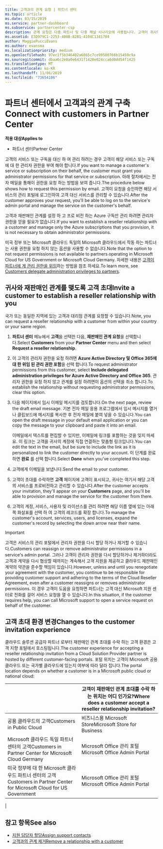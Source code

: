 ```yaml
---
title: 고객과의 관계 요청 | 파트너 센터
ms.topic: article
ms.date: 03/15/2019
ms.service: partner-dashboard
ms.subservice: partnercenter-csp
description: 관계 요청은 다중 파트너 및 다중 채널 시나리오에 사용됩니다. 고객이 귀사의 위임된 관리자 권한을 제거했기 때문에 귀사에서 프로비전 또는 지원을 제공하려면 위임된 관리자 권한을 복원해야 하는 경우에도 유용합니다.
ms.assetid: E3D979C1-2253-408B-82B1-4104C1341704
author: MaggiePucciEvans
ms.author: evansma
ms.localizationpriority: medium
ms.openlocfilehash: 97ec1f5b346482a6865c7ce99500766b15459c9a
ms.sourcegitcommit: dbaa6c2e8a0e6431f1420e024cca6d0dd54f1425
ms.translationtype: MT
ms.contentlocale: ko-KR
ms.lasthandoff: 11/06/2019
ms.locfileid: "73654106"
---
```

# <a name="connect-with-customers-in-partner-center"></a><span data-ttu-id="c597d-104">파트너 센터에서 고객과의 관계 구축</span><span class="sxs-lookup"><span data-stu-id="c597d-104">Connect with customers in Partner Center</span></span>

<span data-ttu-id="c597d-105">**적용 대상**</span><span class="sxs-lookup"><span data-stu-id="c597d-105">**Applies to**</span></span>

-  <span data-ttu-id="c597d-106">파트너 센터</span><span class="sxs-lookup"><span data-stu-id="c597d-106">Partner Center</span></span>

<span data-ttu-id="c597d-107">고객의 서비스 또는 구독을 대신 하 여 관리 하려는 경우 고객이 해당 서비스 또는 구독에 대 한 관리자 권한을 부여 해야 합니다.</span><span class="sxs-lookup"><span data-stu-id="c597d-107">If you want to manage a customer's service or subscription on their behalf, the customer must grant you administrator permissions for that service or subscription.</span></span> <span data-ttu-id="c597d-108">아래 절차에서는 전자 메일을 통해이 권한을 요청 하는 방법을 보여 줍니다.</span><span class="sxs-lookup"><span data-stu-id="c597d-108">The procedure below shows how to request this permission by email.</span></span> <span data-ttu-id="c597d-109">고객이 요청을 승인하면 해당 서비스의 관리 포털에 로그인하여 고객 대신 서비스를 관리할 수 있습니다.</span><span class="sxs-lookup"><span data-stu-id="c597d-109">After the customer approves your request, you'll be able to log on to the service's admin portal and manage the service on the customer's behalf.</span></span>

<span data-ttu-id="c597d-110">고객과 재판매인 관계를 설정 하 고 프로 비전 하는 Azure 구독만 관리 하려면 관리자 권한을 얻을 필요가 없습니다.</span><span class="sxs-lookup"><span data-stu-id="c597d-110">If you want to establish a reseller relationship with a customer and manage only the Azure subscriptions that you provision, it is not necessary to obtain administrator permissions.</span></span>

<span data-ttu-id="c597d-111">미국 정부 또는 Microsoft 클라우드 독일의 Microsoft 클라우드에서 작동 하는 파트너는 사용 권한을 요청 하지 않는 옵션을 사용할 수 없습니다.</span><span class="sxs-lookup"><span data-stu-id="c597d-111">Note that the option to not request permissions is not available to partners operating in Microsoft Cloud for US Government or Microsoft Cloud Germany.</span></span> <span data-ttu-id="c597d-112">자세한 내용은 [고객이 파트너에 게 관리 권한을 위임](https://docs.microsoft.com/partner-center/customers_revoke_admin_privileges)하는 방법을 참조 하세요.</span><span class="sxs-lookup"><span data-stu-id="c597d-112">To learn more, see [Customers delegate administration privileges to partners](https://docs.microsoft.com/partner-center/customers_revoke_admin_privileges).</span></span>


## <a name="invite-a-customer-to-establish-a-reseller-relationship-with-you"></a><span data-ttu-id="c597d-113">귀사와 재판매인 관계를 맺도록 고객 초대</span><span class="sxs-lookup"><span data-stu-id="c597d-113">Invite a customer to establish a reseller relationship with you</span></span>

<span data-ttu-id="c597d-114">국가 또는 동일한 지역에 있는 고객과 대리점 관계를 요청할 수 있습니다.</span><span class="sxs-lookup"><span data-stu-id="c597d-114">Note, you can request a reseller relationship with a customer from within your country or your same region.</span></span>

1.  <span data-ttu-id="c597d-115">**파트너 센터** 메뉴에서 **고객**을 선택한 다음, **재판매인 관계 요청**을 선택합니다.</span><span class="sxs-lookup"><span data-stu-id="c597d-115">Select **Customers** from your **Partner Center** menu and then select **Request a reseller relationship**.</span></span>

2.  <span data-ttu-id="c597d-116">이 고객의 관리자 권한을 요청 하려면 **Azure Active Directory 및 Office 365에 대 한 위임 된 관리 권한 포함**을 선택 합니다.</span><span class="sxs-lookup"><span data-stu-id="c597d-116">To request administrator permissions from this customer, select **Include delegated administration privileges for Azure Active Directory and Office 365**.</span></span> <span data-ttu-id="c597d-117">관리자 권한을 요청 하지 않고 관계를 설정 하려면이 옵션의 선택을 취소 합니다.</span><span class="sxs-lookup"><span data-stu-id="c597d-117">To establish the relationship without requesting administrator permissions, clear this option.</span></span> 

3.  <span data-ttu-id="c597d-118">다음 페이지에서 임시 이메일 메시지를 검토합니다.</span><span class="sxs-lookup"><span data-stu-id="c597d-118">On the next page, review the draft email message.</span></span> <span data-ttu-id="c597d-119">기본 전자 메일 응용 프로그램에서 임시 메시지를 열거나 클립보드에 메시지를 복사한 후 전자 메일에 붙여 넣을 수 있습니다.</span><span class="sxs-lookup"><span data-stu-id="c597d-119">You can open the draft message in your default email application or you can copy the message to your clipboard and paste it into an email.</span></span> 

    <span data-ttu-id="c597d-120">이메일에서 텍스트를 편집할 수 있지만, 이메일에 링크를 포함하는 것을 잊지 마세요. 이 링크는 고객을 귀사의 계정에 직접 연결하는 맞춤형 링크입니다.</span><span class="sxs-lookup"><span data-stu-id="c597d-120">You can edit the text in the email, but be sure to include the link as it is personalized to link the customer directly to your account.</span></span> <span data-ttu-id="c597d-121">이 단계를 완료 하면 **완료** 를 선택 합니다.</span><span class="sxs-lookup"><span data-stu-id="c597d-121">Select **Done** when you've completed this step.</span></span>

3.  <span data-ttu-id="c597d-122">고객에게 이메일을 보냅니다.</span><span class="sxs-lookup"><span data-stu-id="c597d-122">Send the email to your customer.</span></span>

5.  <span data-ttu-id="c597d-123">고객이 초대를 수락하면 **고객** 페이지에 고객이 표시되고, 귀사는 여기서 해당 고객의 서비스를 프로비전하고 관리할 수 있습니다.</span><span class="sxs-lookup"><span data-stu-id="c597d-123">After the customer accepts your invitation, they'll appear on your **Customers** page, and you'll be able to provision and manage the service for the customer from there.</span></span>

 
6.  <span data-ttu-id="c597d-124">고객의 계정, 서비스, 사용자 및 라이선스를 관리 하려면 해당 이름 옆에 있는 아래쪽 화살표를 선택 하 여 고객의 레코드를 확장 합니다.</span><span class="sxs-lookup"><span data-stu-id="c597d-124">To manage the customer's account, services, users, and licenses, expand the customer's record by selecting the down arrow near their name.</span></span>


> [!IMPORTANT]  
> <span data-ttu-id="c597d-125">고객은 서비스의 관리 포털에서 관리자 권한을 다시 할당 하거나 제거할 수 있습니다.</span><span class="sxs-lookup"><span data-stu-id="c597d-125">Customers can reassign or remove administrator permissions in a service's admin portal.</span></span> <span data-ttu-id="c597d-126">그러나 고객이 관리자 권한을 다시 할당하거나 제거하더라도 고객과 계약을 다시 협상할 때까지는 계속해서 고객 지원을 제공하고 클라우드 재판매인 계약의 약관을 준수할 책임이 있습니다.</span><span class="sxs-lookup"><span data-stu-id="c597d-126">However, unless and until you renegotiate your agreement with the customer, you continue to be responsible for providing customer support and adhering to the terms of the Cloud Reseller Agreement, even after a customer reassigns or removes administrator permissions.</span></span> <span data-ttu-id="c597d-127">이 경우 고객이 도움을 요청하면 파트너는 고객 대신 Microsoft 지원 센터로 전화를 걸어 서비스 요청을 열 수 있습니다.</span><span class="sxs-lookup"><span data-stu-id="c597d-127">In this situation, if the customer requires help, you can call Microsoft support to open a service request on behalf of the customer.</span></span>

## <a name="changes-to-the-customer-invitation-experience"></a><span data-ttu-id="c597d-128">고객 초대 환경 변경</span><span class="sxs-lookup"><span data-stu-id="c597d-128">Changes to the customer invitation experience</span></span>

<span data-ttu-id="c597d-129">클라우드 솔루션 공급자 파트너 로부터 재판매인 관계 초대를 수락 하는 고객 환경은 고객 지향 포털에서 호스팅됩니다.</span><span class="sxs-lookup"><span data-stu-id="c597d-129">The customer experience for accepting a reseller relationship invitation from a Cloud Solution Provider partner is hosted by different customer-facing portals.</span></span> <span data-ttu-id="c597d-130">포털 위치는 고객이 Microsoft 공용 클라우드 또는 국가별 클라우드에 있는지 여부에 따라 달라 집니다.</span><span class="sxs-lookup"><span data-stu-id="c597d-130">The portal location depends on whether a customer is in a Microsoft public cloud or national cloud:</span></span> 

|  | <span data-ttu-id="c597d-131">고객이 재판매인 관계 초대를 수락 하는 위치는 어디 인가요?</span><span class="sxs-lookup"><span data-stu-id="c597d-131">Where does a customer accept a reseller relationship invitation?</span></span> |
|---------|---------
| <span data-ttu-id="c597d-132">공용 클라우드의 고객</span><span class="sxs-lookup"><span data-stu-id="c597d-132">Customers in Public Cloud</span></span> | <span data-ttu-id="c597d-133">비즈니스용 Microsoft Store</span><span class="sxs-lookup"><span data-stu-id="c597d-133">Microsoft Store for Business</span></span> |
| <span data-ttu-id="c597d-134">Microsoft 클라우드 독일 파트너 센터의 고객</span><span class="sxs-lookup"><span data-stu-id="c597d-134">Customers in Partner Center for Microsoft Cloud Germany</span></span> | <span data-ttu-id="c597d-135">Microsoft Office 관리 포털</span><span class="sxs-lookup"><span data-stu-id="c597d-135">Microsoft Office Admin Portal</span></span> |
| <span data-ttu-id="c597d-136">미국 정부에 대 한 Microsoft 클라우드 파트너 센터의 고객</span><span class="sxs-lookup"><span data-stu-id="c597d-136">Customers in Partner Center for Microsoft Cloud for US Government</span></span> | <span data-ttu-id="c597d-137">Microsoft Office 관리 포털</span><span class="sxs-lookup"><span data-stu-id="c597d-137">Microsoft Office Admin Portal</span></span> |
|

## <a name="see-also"></a><span data-ttu-id="c597d-138">참고 항목</span><span class="sxs-lookup"><span data-stu-id="c597d-138">See also</span></span>

- [<span data-ttu-id="c597d-139">지원 담당자 할당</span><span class="sxs-lookup"><span data-stu-id="c597d-139">Assign support contacts</span></span>](assign-support-contacts.md)
- [<span data-ttu-id="c597d-140">고객과의 관계 제거</span><span class="sxs-lookup"><span data-stu-id="c597d-140">Remove a relationship with a customer</span></span>](remove-a-relationship.md)
